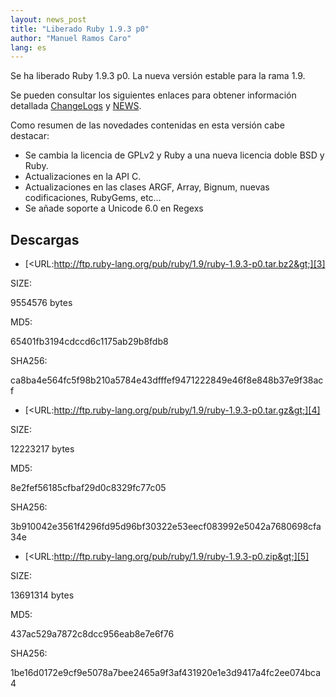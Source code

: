 ```yaml
---
layout: news_post
title: "Liberado Ruby 1.9.3 p0"
author: "Manuel Ramos Caro"
lang: es
---
```


Se ha liberado Ruby 1.9.3 p0. La nueva versión estable para la rama 1.9.

Se pueden consultar los siguientes enlaces para obtener información
detallada [ChangeLogs][1] y [NEWS][2].

Como resumen de las novedades contenidas en esta versión cabe destacar:

* Se cambia la licencia de GPLv2 y Ruby a una nueva licencia doble BSD y
  Ruby.
* Actualizaciones en la API C.
* Actualizaciones en las clases ARGF, Array, Bignum, nuevas
  codificaciones, RubyGems, etc…
* Se añade soporte a Unicode 6.0 en Regexs

## Descargas

* [&lt;URL:http://ftp.ruby-lang.org/pub/ruby/1.9/ruby-1.9.3-p0.tar.bz2&gt;][3]

SIZE:

9554576 bytes

MD5:

65401fb3194cdccd6c1175ab29b8fdb8

SHA256:

ca8ba4e564fc5f98b210a5784e43dfffef9471222849e46f8e848b37e9f38acf

* [&lt;URL:http://ftp.ruby-lang.org/pub/ruby/1.9/ruby-1.9.3-p0.tar.gz&gt;][4]

SIZE:

12223217 bytes

MD5:

8e2fef56185cfbaf29d0c8329fc77c05

SHA256:

3b910042e3561f4296fd95d96bf30322e53eecf083992e5042a7680698cfa34e

* [&lt;URL:http://ftp.ruby-lang.org/pub/ruby/1.9/ruby-1.9.3-p0.zip&gt;][5]

SIZE:

13691314 bytes

MD5:

437ac529a7872c8dcc956eab8e7e6f76

SHA256:

1be16d0172e9cf9e5078a7bee2465a9f3af431920e1e3d9417a4fc2ee074bca4



[1]: http://svn.ruby-lang.org/repos/ruby/tags/v1_9_3_0/ChangeLog
[2]: http://svn.ruby-lang.org/repos/ruby/tags/v1_9_3_0/NEWS
[3]: http://ftp.ruby-lang.org/pub/ruby/1.9/ruby-1.9.3-p0.tar.bz2
[4]: http://ftp.ruby-lang.org/pub/ruby/1.9/ruby-1.9.3-p0.tar.gz
[5]: http://ftp.ruby-lang.org/pub/ruby/1.9/ruby-1.9.3-p0.zip
